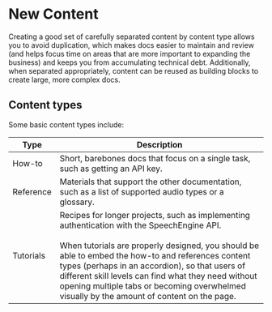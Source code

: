 # New Content

Creating a good set of carefully separated content by content type allows you to avoid duplication, which makes docs easier to maintain and review (and helps focus time on areas that are more important to expanding the business) and keeps you from accumulating technical debt. Additionally, when separated appropriately, content can be reused as building blocks to create large, more complex docs.

## Content types

Some basic content types include:

| Type | Description | 
|-|-|
| How-to | Short, barebones docs that focus on a single task, such as getting an API key. |
| Reference | Materials that support the other documentation, such as a list of supported audio types or a glossary. |
| Tutorials | Recipes for longer projects, such as implementing authentication with the SpeechEngine API.<br><br>When tutorials are properly designed, you should be able to embed the how-to and references content types (perhaps in an accordion), so that users of different skill levels can find what they need without opening multiple tabs or becoming overwhelmed visually by the amount of content on the page. |
